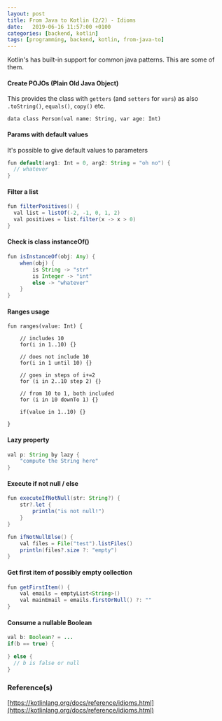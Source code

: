 ```yaml
---
layout: post
title: From Java to Kotlin (2/2) - Idioms
date:   2019-06-16 11:57:00 +0100
categories: [backend, kotlin]
tags: [programming, backend, kotlin, from-java-to]
---
```

Kotlin's has built-in support for common java patterns. This are some of them.

#### Create POJOs (Plain Old Java Object)  
This provides the class with `getters` (and `setters` for `vars`) as also `.toString()`,
 `equals()`, `copy()` etc.
~~~
data class Person(val name: String, var age: Int)
~~~

#### Params with default values  
It's possible to give default values to parameters
~~~ java
fun default(arg1: Int = 0, arg2: String = "oh no") {
  // whatever
}
~~~
<!--more-->
#### Filter a list
~~~ java
fun filterPositives() {
  val list = listOf(-2, -1, 0, 1, 2)
  val positives = list.filter(x -> x > 0)
}
~~~

#### Check is class instanceOf()  
~~~ java
fun isInstanceOf(obj: Any) {
    when(obj) {
        is String -> "str"
        is Integer -> "int"
        else -> "whatever"
    }
}
~~~

#### Ranges usage
~~~
fun ranges(value: Int) {

    // includes 10
    for(i in 1..10) {}

    // does not include 10  
    for(i in 1 until 10) {}

    // goes in steps of i+=2
    for (i in 2..10 step 2) {}

    // from 10 to 1, both included
    for (i in 10 downTo 1) {}

    if(value in 1..10) {}

}
~~~

#### Lazy property
~~~ java
val p: String by lazy {
    "compute the String here"
}
~~~

#### Execute if not null / else
~~~ java
fun executeIfNotNull(str: String?) {
    str?.let {
        println("is not null!")
    }
}

fun ifNotNullElse() {
    val files = File("test").listFiles()
    println(files?.size ?: "empty")
}
~~~

#### Get first item of possibly empty collection
~~~ java
fun getFirstItem() {
    val emails = emptyList<String>()
    val mainEmail = emails.firstOrNull() ?: ""
}
~~~

#### Consume a nullable Boolean
~~~ java
val b: Boolean? = ...
if(b == true) {

} else {
  // b is false or null
}
~~~

### Reference(s)
[https://kotlinlang.org/docs/reference/idioms.html](https://kotlinlang.org/docs/reference/idioms.html)
